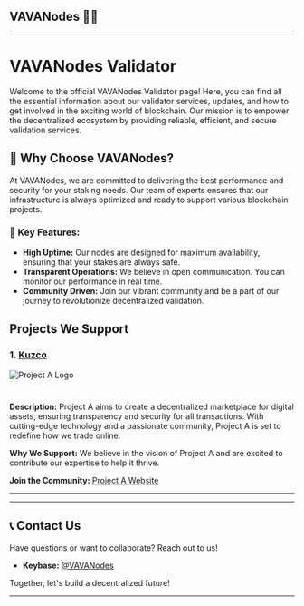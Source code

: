 ## VAVANodes 😶‍🌫️


---

# VAVANodes Validator

Welcome to the official VAVANodes Validator page! Here, you can find all the essential information about our validator services, updates, and how to get involved in the exciting world of blockchain. Our mission is to empower the decentralized ecosystem by providing reliable, efficient, and secure validation services.

## 🚀 Why Choose VAVANodes?

At VAVANodes, we are committed to delivering the best performance and security for your staking needs. Our team of experts ensures that our infrastructure is always optimized and ready to support various blockchain projects. 

### 🌟 Key Features:
- **High Uptime:** Our nodes are designed for maximum availability, ensuring that your stakes are always safe.
- **Transparent Operations:** We believe in open communication. You can monitor our performance in real time.
- **Community Driven:** Join our vibrant community and be a part of our journey to revolutionize decentralized validation.

## Projects We Support

### 1. **[Kuzco](https://medium.com/@VAVANodes/your-adventure-begins-setting-up-a-kuzco-validator-node-a4539f889740)**
   ![Project A Logo](https://pbs.twimg.com/profile_images/1764818290948628480/kdK2Iay9_200x200.png)
   #
**Description:** Project A aims to create a decentralized marketplace for digital assets, ensuring transparency and security for all transactions. With cutting-edge technology and a passionate community, Project A is set to redefine how we trade online.

   **Why We Support:** We believe in the vision of Project A and are excited to contribute our expertise to help it thrive.

   **Join the Community:** [Project A Website](https://kuzco.xyz/)

---

---

## 📞 Contact Us

Have questions or want to collaborate? Reach out to us!

- **Keybase:** [@VAVANodes](https://keybase.io/vavanodes)

Together, let's build a decentralized future!

---
